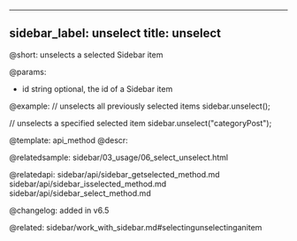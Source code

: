
---
sidebar_label: unselect
title: unselect
---          

@short: unselects a selected Sidebar item


@params:
- id    string      optional, the id of a Sidebar item



@example:
// unselects all previously selected items
sidebar.unselect();

// unselects a specified selected item
sidebar.unselect("categoryPost");


@template: api_method
@descr:

@relatedsample: sidebar/03_usage/06_select_unselect.html

@relatedapi: 
sidebar/api/sidebar_getselected_method.md
sidebar/api/sidebar_isselected_method.md
sidebar/api/sidebar_select_method.md



@changelog: added in v6.5


@related: sidebar/work_with_sidebar.md#selectingunselectinganitem